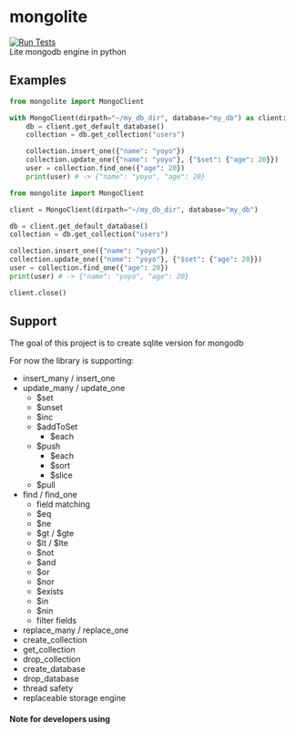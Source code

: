 # mongolite
[![Run Tests](https://github.com/hvuhsg/mongolite/actions/workflows/test.yml/badge.svg)](https://github.com/hvuhsg/mongolite/actions/workflows/test.yml)  
Lite mongodb engine in python

## Examples
```python
from mongolite import MongoClient

with MongoClient(dirpath="~/my_db_dir", database="my_db") as client:
    db = client.get_default_database()
    collection = db.get_collection("users")

    collection.insert_one({"name": "yoyo"})
    collection.update_one({"name": "yoyo"}, {"$set": {"age": 20}})
    user = collection.find_one({"age": 20})
    print(user) # -> {"name": "yoyo", "age": 20}
```

```python
from mongolite import MongoClient

client = MongoClient(dirpath="~/my_db_dir", database="my_db")

db = client.get_default_database()
collection = db.get_collection("users")

collection.insert_one({"name": "yoyo"})
collection.update_one({"name": "yoyo"}, {"$set": {"age": 20}})
user = collection.find_one({"age": 20})
print(user) # -> {"name": "yoyo", "age": 20}

client.close()
```

## Support
The goal of this project is to create sqlite version for mongodb

For now the library is supporting:
- insert_many / insert_one
- update_many / update_one
    - $set
    - $unset
    - $inc
    - $addToSet
      - $each
    - $push
      - $each
      - $sort
      - $slice
    - $pull
- find / find_one
    - field matching
    - $eq
    - $ne
    - $gt / $gte
    - $lt / $lte
    - $not
    - $and
    - $or
    - $nor
    - $exists
    - $in
    - $nin
    - filter fields
- replace_many / replace_one
- create_collection
- get_collection
- drop_collection
- create_database
- drop_database
- thread safety
- replaceable storage engine

#### Note for developers using
